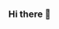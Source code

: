 ### Hi there 👋

<!--
**AlanHianWu/AlanHianWu** is a ✨ _special_ ✨ repository because its `README.md` (this file) appears on your GitHub profile.

Here are some ideas to get you started:

- 🔭 I’m currently working on AlanHianWu.github.io
- 🌱 I’m currently learning typeScript, webassembly
- 👯 I’m looking to collaborate on ...
- 🤔 I’m looking for help with ...
- 💬 Ask me about ...
- 📫 How to reach me: email alanhianwu@gmail.com
- 😄 Pronouns: ...
- ⚡ Fun fact: ...
-->
